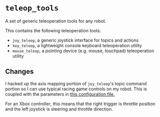 # `teleop_tools`

A set of generic teleoperation tools for any robot.

This contains the following teleoperation tools:

* `joy_teleop`, a generic joystick interface for topics and actions
* `key_teleop`, a lightweight console keyboard teleoperation utility
* `mouse_teleop`, a pointing device (e.g. mouse, touchpad) teleoperation utility

## Changes

I hacked up the axis mapping portion of `joy_teleop`'s topic command portion so I can use typical racing game controls on my robot.
This is coupled with the parameters in [this configuration file.](https://github.com/ray-quasar/f1tenth-humble/blob/main/f1tenth_stack/config/joy_teleop.yaml)

For an Xbox controller, this means that the right trigger is throttle position and the left joystick is steering and throttle direction.
